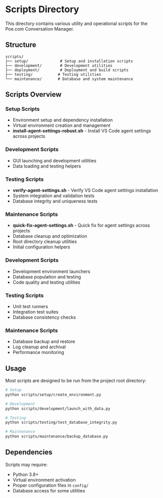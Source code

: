 # Scripts Directory

This directory contains various utility and operational scripts for the Poe.com Conversation Manager.

## Structure

```
scripts/
├── setup/              # Setup and installation scripts
├── development/        # Development utilities
├── deployment/         # Deployment and build scripts
├── testing/           # Testing utilities
└── maintenance/       # Database and system maintenance
```

## Scripts Overview

### Setup Scripts
- Environment setup and dependency installation
- Virtual environment creation and management
- **install-agent-settings-robust.sh** - Install VS Code agent settings across projects

### Development Scripts
- GUI launching and development utilities
- Data loading and testing helpers

### Testing Scripts
- **verify-agent-settings.sh** - Verify VS Code agent settings installation
- System integration and validation tests
- Database integrity and uniqueness tests

### Maintenance Scripts
- **quick-fix-agent-settings.sh** - Quick fix for agent settings across projects
- Database cleanup and optimization
- Root directory cleanup utilities
- Initial configuration helpers

### Development Scripts  
- Development environment launchers
- Database population and testing
- Code quality and testing utilities

### Testing Scripts
- Unit test runners
- Integration test suites
- Database consistency checks

### Maintenance Scripts
- Database backup and restore
- Log cleanup and archival
- Performance monitoring

## Usage

Most scripts are designed to be run from the project root directory:

```bash
# Setup
python scripts/setup/create_environment.py

# Development
python scripts/development/launch_with_data.py

# Testing
python scripts/testing/test_database_integrity.py

# Maintenance
python scripts/maintenance/backup_database.py
```

## Dependencies

Scripts may require:
- Python 3.8+
- Virtual environment activation
- Proper configuration files in `config/`
- Database access for some utilities